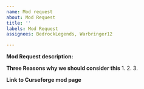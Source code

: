 ```yaml
---
name: Mod request
about: Mod Request
title: ''
labels: Mod Request
assignees: BedrockLegends, Warbringer12

---
```


**Mod Request description:**

 

 

**Three Reasons why we should consider this**
1.
2.
3.

 
**Link to Curseforge mod page**
